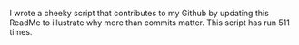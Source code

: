 I wrote a cheeky script that contributes to my Github by updating this ReadMe to illustrate why more than commits matter. This script has run 511 times.